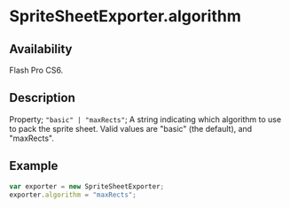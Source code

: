 # SpriteSheetExporter.algorithm

## Availability

Flash Pro CS6.

## Description

Property; `"basic" | "maxRects"`; A string indicating which algorithm to use to pack the sprite sheet. Valid values are "basic" (the default), and "maxRects".

## Example

```javascript
var exporter = new SpriteSheetExporter;
exporter.algorithm = "maxRects";
```

